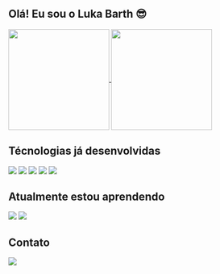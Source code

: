 ## Olá! Eu sou o Luka Barth 😎

<a href="https://github.com/anuraghazra/github-readme-stats">
  <img height=200 align="center" src="https://github-readme-stats.vercel.app/api?username=lukabarth&show_icons=true&theme=merko" />
</a>
<a href="https://github.com/anuraghazra/convoychat">
  <img height=200 align="center" src="https://github-readme-stats.vercel.app/api/top-langs?username=lukabarth&layout=compact&langs_count=8&card_width=320&show_icons=true&theme=merko" />
</a>

<div>
  <h2> Técnologias já desenvolvidas </h2>
  <img src="https://img.shields.io/badge/Python-14354C?style=for-the-badge&logo=python&logoColor=white" />
   <img src="https://img.shields.io/badge/PHP-777BB4?style=for-the-badge&logo=php&logoColor=white" />
  <img src="https://img.shields.io/badge/JavaScript-F7DF1E?style=for-the-badge&logo=javascript&logoColor=black" />
  <img src="https://img.shields.io/badge/HTML-239120?style=for-the-badge&logo=html5&logoColor=white" />
  <img src="https://img.shields.io/badge/MySQL-00000F?style=for-the-badge&logo=mysql&logoColor=white" />

  <h2> Atualmente estou aprendendo </h2>
  <img src="https://img.shields.io/badge/Java-ED8B00?style=for-the-badge&logo=openjdk&logoColor=white" />
  <img src="https://img.shields.io/badge/Spring-6DB33F?style=for-the-badge&logo=spring&logoColor=white" />
</div>

<div>
  <h2> Contato </h2>
  <a href="https://www.linkedin.com/in/luka-barth-44b830273/" target="_blank"> <img src="https://img.shields.io/badge/LinkedIn-0077B5?style=for-the-badge&logo=linkedin&logoColor=white"/></a>
</div>
